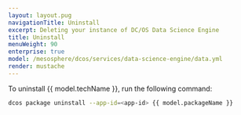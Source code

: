 ```yaml
---
layout: layout.pug
navigationTitle: Uninstall
excerpt: Deleting your instance of DC/OS Data Science Engine
title: Uninstall
menuWeight: 90
enterprise: true
model: /mesosphere/dcos/services/data-science-engine/data.yml
render: mustache
---
```

To uninstall {{ model.techName }}, run the following command:

```bash
dcos package uninstall --app-id=<app-id> {{ model.packageName }}
```

